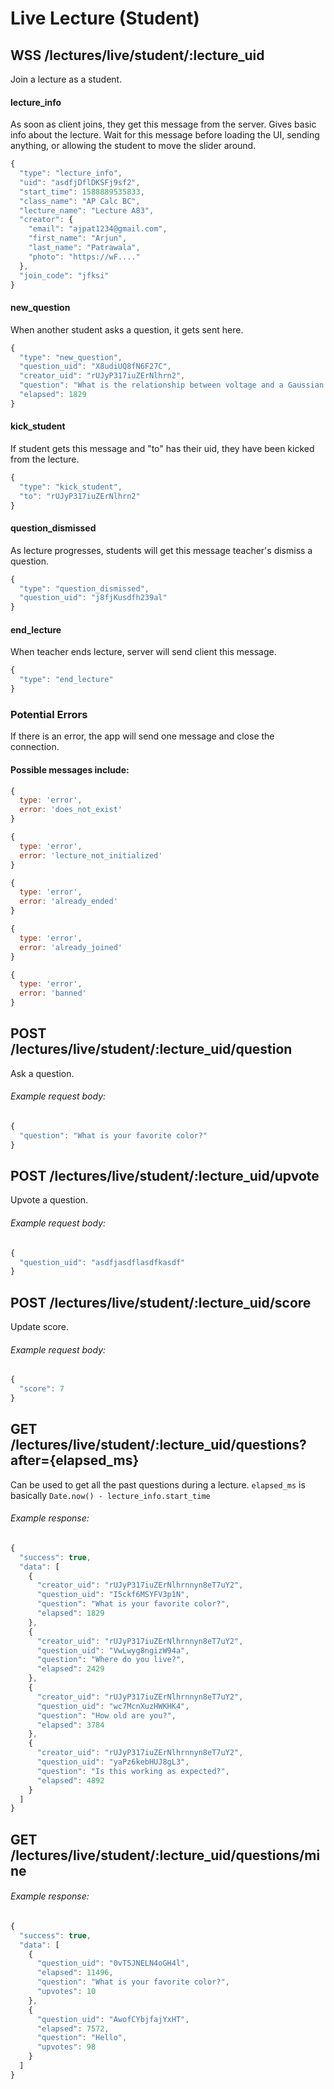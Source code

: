 # Live Lecture (Student)

## WSS /lectures/live/student/:lecture_uid

Join a lecture as a student.

#### lecture_info

As soon as client joins, they get this message from the server.
Gives basic info about the lecture.
Wait for this message before loading the UI, sending anything, or allowing the student to move the slider around.

```javascript
{
  "type": "lecture_info",
  "uid": "asdfjDflDKSFj9sf2",
  "start_time": 1588889535833,
  "class_name": "AP Calc BC",
  "lecture_name": "Lecture A83",
  "creator": {
    "email": "ajpat1234@gmail.com",
    "first_name": "Arjun",
    "last_name": "Patrawala",
    "photo": "https://wF...."
  },
  "join_code": "jfksi"
}
```

#### new_question

When another student asks a question, it gets sent here.

```javascript
{
  "type": "new_question",
  "question_uid": "X8udiUQ8fN6F27C",
  "creator_uid": "rUJyP317iuZErNlhrn2",
  "question": "What is the relationship between voltage and a Gaussian surface?",
  "elapsed": 1829
}
```

#### kick_student

If student gets this message and "to" has their uid, they have been kicked from the lecture.

```javascript
{
  "type": "kick_student",
  "to": "rUJyP317iuZErNlhrn2"
}
```

#### question_dismissed

As lecture progresses, students will get this message teacher's dismiss a question.

```javascript
{
  "type": "question_dismissed",
  "question_uid": "j8fjKusdfh239al"
}
```

#### end_lecture

When teacher ends lecture, server will send client this message.

```javascript
{
  "type": "end_lecture"
}
```

### Potential Errors

If there is an error, the app will send one message and close the connection.

#### Possible messages include:

```javascript
{
  type: 'error',
  error: 'does_not_exist'
}
```

```javascript
{
  type: 'error',
  error: 'lecture_not_initialized'
}
```

```javascript
{
  type: 'error',
  error: 'already_ended'
}
```

```javascript
{
  type: 'error',
  error: 'already_joined'
}
```

```javascript
{
  type: 'error',
  error: 'banned'
}
```

## POST /lectures/live/student/:lecture_uid/question

Ask a question.

###### Example request body:
```javascript
{
  "question": "What is your favorite color?"
}
```

## POST /lectures/live/student/:lecture_uid/upvote

Upvote a question.

###### Example request body:
```javascript
{
  "question_uid": "asdfjasdflasdfkasdf"
}
```

## POST /lectures/live/student/:lecture_uid/score

Update score.

###### Example request body:
```javascript
{
  "score": 7
}
```

## GET /lectures/live/student/:lecture_uid/questions?after={elapsed_ms}

Can be used to get all the past questions during a lecture.
`elapsed_ms` is basically `Date.now() - lecture_info.start_time`

###### Example response:
```javascript
{
  "success": true,
  "data": [
    {
      "creator_uid": "rUJyP317iuZErNlhrnnyn8eT7uY2",
      "question_uid": "I5ckf6MSYFV3p1N",
      "question": "What is your favorite color?",
      "elapsed": 1829
    },
    {
      "creator_uid": "rUJyP317iuZErNlhrnnyn8eT7uY2",
      "question_uid": "VwLwyg8ngizW94a",
      "question": "Where do you live?",
      "elapsed": 2429
    },
    {
      "creator_uid": "rUJyP317iuZErNlhrnnyn8eT7uY2",
      "question_uid": "wc7McnXuzHWKHK4",
      "question": "How old are you?",
      "elapsed": 3784
    },
    {
      "creator_uid": "rUJyP317iuZErNlhrnnyn8eT7uY2",
      "question_uid": "yaPz6kebHUJ8gL3",
      "question": "Is this working as expected?",
      "elapsed": 4892
    }
  ]
}
```

## GET /lectures/live/student/:lecture_uid/questions/mine

###### Example response:
```javascript
{
  "success": true,
  "data": [
    {
      "question_uid": "0vT5JNELN4oGH4l",
      "elapsed": 11496,
      "question": "What is your favorite color?",
      "upvotes": 10
    },
    {
      "question_uid": "AwofCYbjfajYxHT",
      "elapsed": 7572,
      "question": "Hello",
      "upvotes": 98
    }
  ]
}
```
